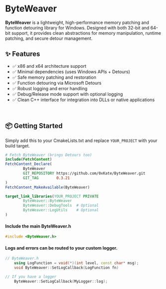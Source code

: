 ﻿# ByteWeaver

**ByteWeaver** is a lightweight, high-performance memory patching and function detouring library for Windows. Designed with both 32-bit and 64-bit support, it provides clean abstractions for memory manipulation, runtime patching, and secure detour management.

## ✨ Features

- ✅ x86 and x64 architecture support  
- ✅ Minimal dependencies (uses Windows APIs + Detours)  
- ✅ Safe memory patching and restoration  
- ✅ Function detouring via Microsoft Detours  
- ✅ Robust logging and error handling  
- ✅ Debug/Release mode support with optional logging  
- ✅ Clean C++ interface for integration into DLLs or native applications  

<br/>

## 📦 Getting Started
Simply add this to your CmakeLists.txt and replace `YOUR_PROJECT` with your build target.

~~~cmake
# Fetch ByteWeaver (brings Detours too)
include(FetchContent)
FetchContent_Declare(
        ByteWeaver
        GIT_REPOSITORY https://github.com/0xKate/ByteWeaver.git
        GIT_TAG        0.3.21
)
FetchContent_MakeAvailable(ByteWeaver)

target_link_libraries(YOUR_PROJECT PRIVATE
        ByteWeaver::ByteWeaver
        ByteWeaver::DebugTools	# Optional
        ByteWeaver::LogUtils	# Optional
)
~~~

#### Include the main ByteWeaver.h
~~~cpp
#include <ByteWeaver.h>
~~~

#### Logs and errors can be routed to your custom logger.
~~~cpp
// ByteWeaver.h
	using LogFunction = void(*)(int level, const char* msg);
	void ByteWeaver::SetLogCallback(LogFunction fn) 

// If you have a logger
	ByteWeaver::SetLogCallback(MyLogger::log);
~~~

